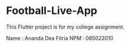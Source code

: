 # Football-Live-App
This Flutter project is for my college assignment.

Name  : Ananda Dea Fitria
NPM   : 085022010
